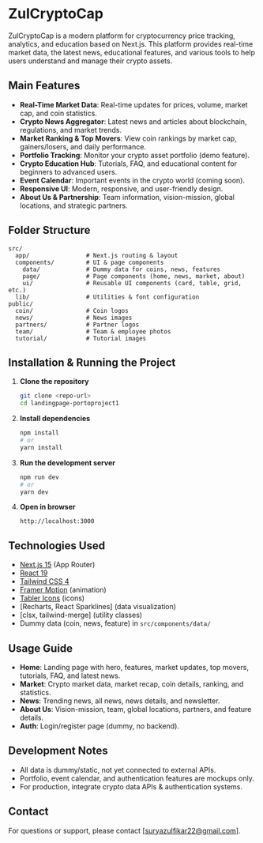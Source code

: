 # ZulCryptoCap

ZulCryptoCap is a modern platform for cryptocurrency price tracking, analytics, and education based on Next.js. This platform provides real-time market data, the latest news, educational features, and various tools to help users understand and manage their crypto assets.

## Main Features

- **Real-Time Market Data**: Real-time updates for prices, volume, market cap, and coin statistics.
- **Crypto News Aggregator**: Latest news and articles about blockchain, regulations, and market trends.
- **Market Ranking & Top Movers**: View coin rankings by market cap, gainers/losers, and daily performance.
- **Portfolio Tracking**: Monitor your crypto asset portfolio (demo feature).
- **Crypto Education Hub**: Tutorials, FAQ, and educational content for beginners to advanced users.
- **Event Calendar**: Important events in the crypto world (coming soon).
- **Responsive UI**: Modern, responsive, and user-friendly design.
- **About Us & Partnership**: Team information, vision-mission, global locations, and strategic partners.

## Folder Structure

```
src/
  app/                # Next.js routing & layout
  components/         # UI & page components
    data/             # Dummy data for coins, news, features
    page/             # Page components (home, news, market, about)
    ui/               # Reusable UI components (card, table, grid, etc.)
  lib/                # Utilities & font configuration
public/
  coin/               # Coin logos
  news/               # News images
  partners/           # Partner logos
  team/               # Team & employee photos
  tutorial/           # Tutorial images
```

## Installation & Running the Project

1. **Clone the repository**

   ```bash
   git clone <repo-url>
   cd landingpage-portoproject1
   ```

2. **Install dependencies**

   ```bash
   npm install
   # or
   yarn install
   ```

3. **Run the development server**

   ```bash
   npm run dev
   # or
   yarn dev
   ```

4. **Open in browser**
   ```
   http://localhost:3000
   ```

## Technologies Used

- [Next.js 15](https://nextjs.org/) (App Router)
- [React 19](https://react.dev/)
- [Tailwind CSS 4](https://tailwindcss.com/)
- [Framer Motion](https://www.framer.com/motion/) (animation)
- [Tabler Icons](https://tabler.io/icons) (icons)
- [Recharts, React Sparklines] (data visualization)
- [clsx, tailwind-merge] (utility classes)
- Dummy data (coin, news, feature) in `src/components/data/`

## Usage Guide

- **Home**: Landing page with hero, features, market updates, top movers, tutorials, FAQ, and latest news.
- **Market**: Crypto market data, market recap, coin details, ranking, and statistics.
- **News**: Trending news, all news, news details, and newsletter.
- **About Us**: Vision-mission, team, global locations, partners, and feature details.
- **Auth**: Login/register page (dummy, no backend).

## Development Notes

- All data is dummy/static, not yet connected to external APIs.
- Portfolio, event calendar, and authentication features are mockups only.
- For production, integrate crypto data APIs & authentication systems.

## Contact

For questions or support, please contact [suryazulfikar22@gmail.com].
